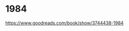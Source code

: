 <!-- TITLE: 1984 -->
<!-- SUBTITLE: A quick summary of 1984 -->

# 1984

https://www.goodreads.com/book/show/3744438-1984